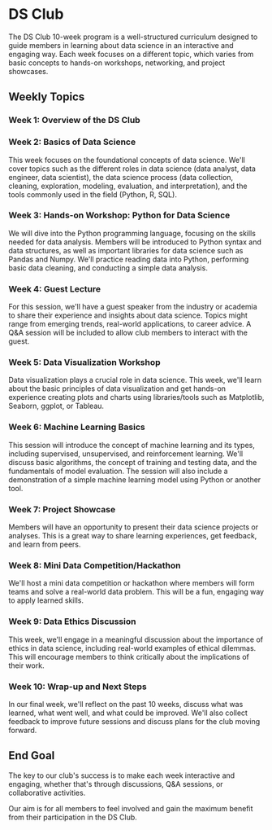 # DS Club

The DS Club 10-week program is a well-structured curriculum designed to guide members in learning about data science in an interactive and engaging way. Each week focuses on a different topic, which varies from basic concepts to hands-on workshops, networking, and project showcases.

## Weekly Topics

### Week 1: Overview of the DS Club

### Week 2: Basics of Data Science

This week focuses on the foundational concepts of data science. We'll cover topics such as the different roles in data science (data analyst, data engineer, data scientist), the data science process (data collection, cleaning, exploration, modeling, evaluation, and interpretation), and the tools commonly used in the field (Python, R, SQL).

### Week 3: Hands-on Workshop: Python for Data Science

We will dive into the Python programming language, focusing on the skills needed for data analysis. Members will be introduced to Python syntax and data structures, as well as important libraries for data science such as Pandas and Numpy. We'll practice reading data into Python, performing basic data cleaning, and conducting a simple data analysis.

### Week 4: Guest Lecture

For this session, we'll have a guest speaker from the industry or academia to share their experience and insights about data science. Topics might range from emerging trends, real-world applications, to career advice. A Q&A session will be included to allow club members to interact with the guest.

### Week 5: Data Visualization Workshop

Data visualization plays a crucial role in data science. This week, we'll learn about the basic principles of data visualization and get hands-on experience creating plots and charts using libraries/tools such as Matplotlib, Seaborn, ggplot, or Tableau.

### Week 6: Machine Learning Basics

This session will introduce the concept of machine learning and its types, including supervised, unsupervised, and reinforcement learning. We'll discuss basic algorithms, the concept of training and testing data, and the fundamentals of model evaluation. The session will also include a demonstration of a simple machine learning model using Python or another tool.

### Week 7: Project Showcase

Members will have an opportunity to present their data science projects or analyses. This is a great way to share learning experiences, get feedback, and learn from peers.

### Week 8: Mini Data Competition/Hackathon

We'll host a mini data competition or hackathon where members will form teams and solve a real-world data problem. This will be a fun, engaging way to apply learned skills.

### Week 9: Data Ethics Discussion

This week, we'll engage in a meaningful discussion about the importance of ethics in data science, including real-world examples of ethical dilemmas. This will encourage members to think critically about the implications of their work.

### Week 10: Wrap-up and Next Steps

In our final week, we'll reflect on the past 10 weeks, discuss what was learned, what went well, and what could be improved.
We'll also collect feedback to improve future sessions and discuss plans for the club moving forward.

## End Goal

The key to our club's success is to make each week interactive and engaging, whether that's through discussions, Q&A sessions, or collaborative activities. 

Our aim is for all members to feel involved and gain the maximum benefit from their participation in the DS Club.

